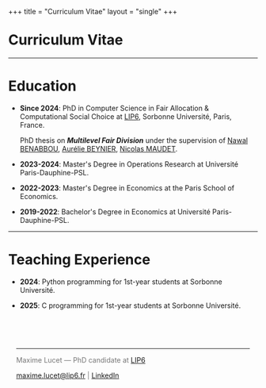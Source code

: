 +++
title = "Curriculum Vitae"
layout = "single"
+++

<h1 class="fw-bold h1 text-center" style="margin-top: 2rem">Curriculum Vitae</h1>

- - -

# **Education**

- **Since 2024**: PhD in Computer Science in Fair Allocation & Computational Social Choice at [LIP6](https://www.lip6.fr/), Sorbonne Université, Paris, France.
  
  PhD thesis on **_Multilevel Fair Division_** under the supervision of [Nawal BENABBOU](https://benabbou.lip6.fr/), [Aurélie BEYNIER](https://webia.lip6.fr/~beyniera/), [Nicolas MAUDET](https://nmaudet.gitlab.io/).
  
- **2023-2024**: Master's Degree in Operations Research at Université Paris-Dauphine-PSL.

- **2022-2023**: Master's Degree in Economics at the Paris School of Economics.

- **2019-2022**: Bachelor's Degree in Economics at Université Paris-Dauphine-PSL.
  
- - -

# **Teaching Experience**

- **2024**: Python programming for 1st-year students at Sorbonne Université.

- **2025**: C programming for 1st-year students at Sorbonne Université.

<footer class="text-center" style="margin-top: 3rem; padding: 1rem; color: #777;">
  <hr>
  <p> Maxime Lucet — PhD candidate at <a href="https://www.lip6.fr/" target="_blank">LIP6</a></p>
  <p><a href="/contact/">maxime.lucet@lip6.fr</a> | <a href="https://linkedin.com/in/maxime-lucet-9526841a6" target="_blank">LinkedIn</a></p>
</footer>
